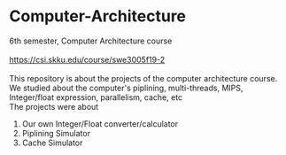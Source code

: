 # Computer-Architecture
6th semester, Computer Architecture course<br><br>
https://csi.skku.edu/course/swe3005f19-2<br><br>
This repository is about the projects of the computer architecture course.<br>
We studied about the computer's piplining, multi-threads, MIPS, Integer/float expression, parallelism, cache, etc<br>
The projects were about<br>
1. Our own Integer/Float converter/calculator
2. Piplining Simulator
3. Cache Simulator
